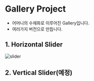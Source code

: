 # Gallery Project

- 어머니의 수채화로 이루어진 Gallery입니다.
- 여러가지 버전으로 만듭니다.

## 1. Horizontal Slider
![slider](https://github.com/jeongbeen2/gallery/assets/68345069/33e30e47-d182-4d61-a4d0-2049aa8acdfd)

## 2. Vertical Slider(예정)
